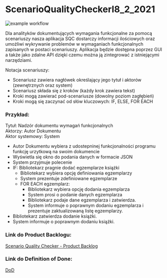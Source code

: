 # ScenarioQualityCheckerI8_2_2021
![example workflow](https://github.com/AdrianKarolewski/ScenarioQualityCheckerI8_2_2021/actions/workflows/ci.yml/badge.svg)


Dla analityków dokumentujących wymagania funkcjonalne za pomocą scenariuszy nasza aplikacja SQC dostarczy informacji ilościowych oraz umożliwi wykrywanie problemów w wymaganiach funkcjonalnych zapisanych w postaci scenariuszy. Aplikacja będzie dostępna poprzez GUI a także jako zdalne API dzięki czemu można ją zintegrować z istniejącymi narzędziami.

Notacja scenariuszy:
- Scenariusz zawiera nagłówek określający jego tytuł i aktorów (zewnętrznych oraz system)
- Scenariusz składa się z kroków (każdy krok zawiera tekst)
- Kroki mogą zawierać pod-scenariusze (dowolny poziom zagłębień)
- Kroki mogą się zaczynać od słów kluczowych: IF, ELSE, FOR EACH

### Przykład:
Tytuł: Nadzór dokumentu wymagań funkcjonalnych <br />
Aktorzy: Autor Dokumentu <br />
Aktor systemowy: System <br />

- Autor Dokumentu wybiera z udostepninej funkcjonalności programu funkcję urzytkową na swoim dokumencie
- Wyświetla się okno do podania danych w formacie JSON
- System przyjmuje polecenie
- IF: Bibliotekarz pragnie dodać egzemplarze książki
    - Bibliotekarz wybiera opcję definiowania egzemplarzy
    - System prezentuje zdefiniowane egzemplarze
    - FOR EACH egzemplarz:
        - Bibliotekarz wybiera opcję dodania egzemplarza
        - System prosi o podanie danych egzemplarza
        - Bibliotekarz podaje dane egzemplarza i zatwierdza.
        - System informuje o poprawnym dodaniu egzemplarza i prezentuje zaktualizowaną listę egzemplarzy.
- Bibliotekarz zatwierdza dodanie książki.
- System informuje o poprawnym dodaniu książki.

### Link do Product Backlogu:
[Scenario Quality Checker - Product Backlog](https://bit.ly/3J3VKu3)
### Link do Definition of Done:
[DoD](https://bit.ly/3yLuNqn)